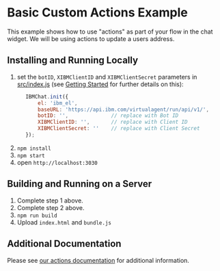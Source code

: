 # Basic Custom Actions Example

This example shows how to use "actions" as part of your flow in the chat widget. We will be using actions to update a users address.

## Installing and Running Locally
  1. set the `botID`, `XIBMClientID` and `XIBMClientSecret` parameters in [src/index.js](./src/index.js) (see [Getting Started](https://github.com/watson-virtual-agents/chat-widget/blob/master/README.md#getting-started) for further details on this):

  ```javascript
        IBMChat.init({
            el: 'ibm_el',
            baseURL: 'https://api.ibm.com/virtualagent/run/api/v1/',
            botID: '',              // replace with Bot ID
            XIBMClientID: '',       // replace with Client ID
            XIBMClientSecret: ''    // replace with Client Secret
        });
  ```
  2. `npm install`
  3. `npm start`
  4.  open `http://localhost:3030`

## Building and Running on a Server

  1. Complete step 1 above.
  2. Complete step 2 above.
  3. `npm run build`
  4. Upload `index.html` and `bundle.js`

## Additional Documentation
Please see [our actions documentation](https://github.com/watson-virtual-agents/chat-widget/blob/master/docs/DOCS.md#actions) for additional information.
